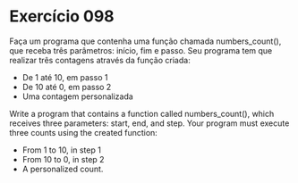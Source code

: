 # Exercício 098

Faça um programa que contenha uma função chamada numbers_count(), que receba três parâmetros: início, fim e passo. Seu programa tem que realizar três contagens através da função criada:

- De 1 até 10, em passo 1
- De 10 até 0, em passo 2
- Uma contagem personalizada

Write a program that contains a function called numbers_count(), which receives three parameters: start, end, and step. Your program must execute three counts using the created function:

- From 1 to 10, in step 1
- From 10 to 0, in step 2
- A personalized count.
